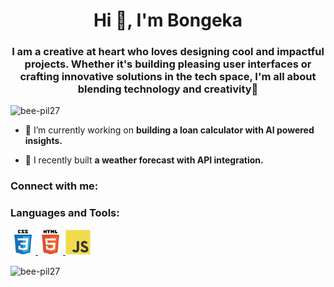 ## <h1 align="center">Hi 👋, I'm Bongeka</h1>
<h3 align="center">I am a creative at heart who loves designing cool and impactful projects. Whether it's building pleasing user interfaces or crafting innovative solutions in the tech space, I'm all about blending technology and creativity🌈</h3>

<p align="left"> <img src="https://komarev.com/ghpvc/?username=bee-pil27&label=Profile%20views&color=0e75b6&style=flat" alt="bee-pil27" /> </p>

- 🔭 I’m currently working on **building a loan calculator with AI powered insights.**

- 🌱 I recently built **a weather forecast with API integration.**

<h3 align="left">Connect with me:</h3>
<p align="left">
</p>

<h3 align="left">Languages and Tools:</h3>
<p align="left"> <a href="https://www.w3schools.com/css/" target="_blank" rel="noreferrer"> <img src="https://raw.githubusercontent.com/devicons/devicon/master/icons/css3/css3-original-wordmark.svg" alt="css3" width="40" height="40"/> </a> <a href="https://www.w3.org/html/" target="_blank" rel="noreferrer"> <img src="https://raw.githubusercontent.com/devicons/devicon/master/icons/html5/html5-original-wordmark.svg" alt="html5" width="40" height="40"/> </a> <a href="https://developer.mozilla.org/en-US/docs/Web/JavaScript" target="_blank" rel="noreferrer"> <img src="https://raw.githubusercontent.com/devicons/devicon/master/icons/javascript/javascript-original.svg" alt="javascript" width="40" height="40"/> </a> </p>

<p><img align="center" src="https://github-readme-stats.vercel.app/api/top-langs?username=bee-pil27&show_icons=true&locale=en&layout=compact" alt="bee-pil27" /></p>

<!--


